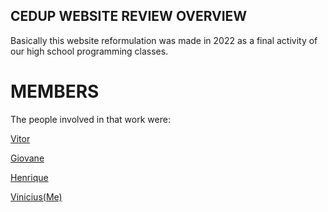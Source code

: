 ## CEDUP WEBSITE REVIEW OVERVIEW

Basically this website reformulation was made in 2022 as a final activity of our high school programming classes.

# MEMBERS

The people involved in that work were:

[Vitor](https://github.com/vitorglfarias)

[Giovane](https://github.com/Giov4ne)

[Henrique](https://github.com/TryingChange)

[Vinicius(Me)](https://github.com/ViniBon)
